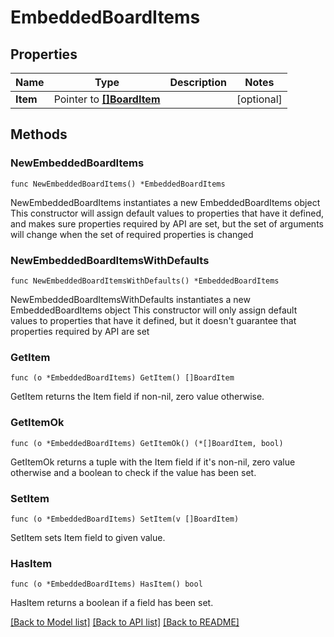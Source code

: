 <!--
Copyright (C) 2020-2023 Arm Limited or its affiliates and Contributors. All rights reserved.
SPDX-License-Identifier: Apache-2.0
-->
# EmbeddedBoardItems

## Properties

Name | Type | Description | Notes
------------ | ------------- | ------------- | -------------
**Item** | Pointer to [**[]BoardItem**](BoardItem.md) |  | [optional] 

## Methods

### NewEmbeddedBoardItems

`func NewEmbeddedBoardItems() *EmbeddedBoardItems`

NewEmbeddedBoardItems instantiates a new EmbeddedBoardItems object
This constructor will assign default values to properties that have it defined,
and makes sure properties required by API are set, but the set of arguments
will change when the set of required properties is changed

### NewEmbeddedBoardItemsWithDefaults

`func NewEmbeddedBoardItemsWithDefaults() *EmbeddedBoardItems`

NewEmbeddedBoardItemsWithDefaults instantiates a new EmbeddedBoardItems object
This constructor will only assign default values to properties that have it defined,
but it doesn't guarantee that properties required by API are set

### GetItem

`func (o *EmbeddedBoardItems) GetItem() []BoardItem`

GetItem returns the Item field if non-nil, zero value otherwise.

### GetItemOk

`func (o *EmbeddedBoardItems) GetItemOk() (*[]BoardItem, bool)`

GetItemOk returns a tuple with the Item field if it's non-nil, zero value otherwise
and a boolean to check if the value has been set.

### SetItem

`func (o *EmbeddedBoardItems) SetItem(v []BoardItem)`

SetItem sets Item field to given value.

### HasItem

`func (o *EmbeddedBoardItems) HasItem() bool`

HasItem returns a boolean if a field has been set.


[[Back to Model list]](../README.md#documentation-for-models) [[Back to API list]](../README.md#documentation-for-api-endpoints) [[Back to README]](../README.md)


